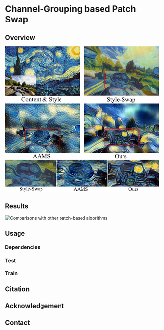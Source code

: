# Channel-Grouping based Patch Swap 


## Overview
![Comparisons with other patch-based algorithms](https://github.com/fzy139/CGPS/blob/master/results/intro.png)
## Results
![Comparisons with other patch-based algorithms](https://github.com/fzy139/CGPS/blob/master/results/comparisons.png)

## Usage
### Dependencies

### Test

### Train

## Citation

## Acknowledgement

## Contact
